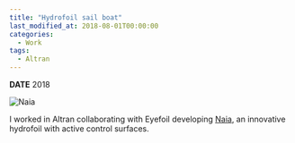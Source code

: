 ```yaml
---
title: "Hydrofoil sail boat"
last_modified_at: 2018-08-01T00:00:00
categories:
  - Work
tags:
  - Altran
---
```


**DATE** 2018

![Naia](https://static2.elcorreo.com/www/multimedia/201810/07/media/cortadas/eyefoil-kcwC-U601172233408GDH-624x385@El%20Correo.jpg)

I worked in Altran collaborating with Eyefoil developing [Naia](https://www.elcorreo.com/economia/eyefoil-corta-vuela-20181008194358-nt.html), an innovative hydrofoil with active control surfaces. 



